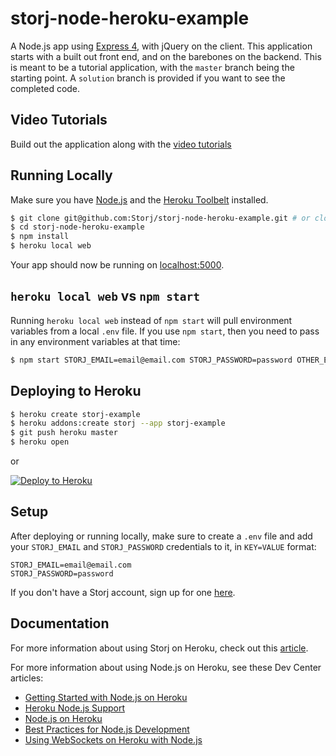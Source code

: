 # storj-node-heroku-example

A Node.js app using [Express 4](http://expressjs.com/), with jQuery on the client. This application starts with a built out front end, and on the barebones on the backend. This is meant to be a tutorial application, with the `master` branch being the starting point. A `solution` branch is provided if you want to see the completed code.

## Video Tutorials

Build out the application along with the [video tutorials](https://www.youtube.com/playlist?list=PLEr5Xx0gHvFG55T-_kLKlWosSBw32vP9N)

## Running Locally

Make sure you have [Node.js](http://nodejs.org/) and the [Heroku Toolbelt](https://toolbelt.heroku.com/) installed.

```sh
$ git clone git@github.com:Storj/storj-node-heroku-example.git # or clone your own fork
$ cd storj-node-heroku-example
$ npm install
$ heroku local web
```

Your app should now be running on [localhost:5000](http://localhost:5000/).

## `heroku local web` vs `npm start`

Running `heroku local web` instead of `npm start` will pull environment variables from a local `.env` file. If you use `npm start`, then you need to pass in any environment variables at that time:

```sh
$ npm start STORJ_EMAIL=email@email.com STORJ_PASSWORD=password OTHER_ENVS=whatever
```

## Deploying to Heroku

```sh
$ heroku create storj-example
$ heroku addons:create storj --app storj-example
$ git push heroku master
$ heroku open
```
or

[![Deploy to Heroku](https://www.herokucdn.com/deploy/button.png)](https://heroku.com/deploy)

## Setup

After deploying or running locally, make sure to create a `.env` file and add your `STORJ_EMAIL` and `STORJ_PASSWORD` credentials to it, in `KEY=VALUE` format:

```
STORJ_EMAIL=email@email.com
STORJ_PASSWORD=password
```

If you don't have a Storj account, sign up for one [here](https://storj.io).

## Documentation

For more information about using Storj on Heroku, check out this [article](https://devcenter.heroku.com/articles/storj).

For more information about using Node.js on Heroku, see these Dev Center articles:

- [Getting Started with Node.js on Heroku](https://devcenter.heroku.com/articles/getting-started-with-nodejs)
- [Heroku Node.js Support](https://devcenter.heroku.com/articles/nodejs-support)
- [Node.js on Heroku](https://devcenter.heroku.com/categories/nodejs)
- [Best Practices for Node.js Development](https://devcenter.heroku.com/articles/node-best-practices)
- [Using WebSockets on Heroku with Node.js](https://devcenter.heroku.com/articles/node-websockets)
